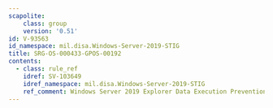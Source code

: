 ```yaml
---
scapolite:
    class: group
    version: '0.51'
id: V-93563
id_namespace: mil.disa.Windows-Server-2019-STIG
title: SRG-OS-000433-GPOS-00192
contents:
  - class: rule_ref
    idref: SV-103649
    idref_namespace: mil.disa.Windows-Server-2019-STIG
    ref_comment: Windows Server 2019 Explorer Data Execution Prevention must ...
---
```


